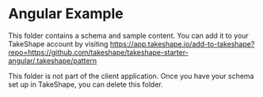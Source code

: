 # Angular Example

This folder contains a schema and sample content. You can add it to your TakeShape account by visiting https://app.takeshape.io/add-to-takeshape?repo=https://github.com/takeshape/takeshape-starter-angular/.takeshape/pattern

This folder is not part of the client application. Once you have your schema set up in TakeShape, you can delete this folder.